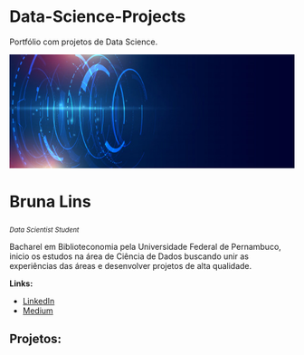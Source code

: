 # Data-Science-Projects
Portfólio com projetos de Data Science.

<p align="center">
  <img src="https://github.com/bruna-lins/Data-Science-Projects/blob/main/template.jpg?raw=true" >
</p>

# Bruna Lins
<sub>*Data Scientist Student* </sub>

Bacharel em Biblioteconomia pela Universidade Federal de Pernambuco, inicio os estudos na área de Ciência de Dados buscando unir as experiências das áreas e desenvolver projetos de alta qualidade.

**Links:**
* [LinkedIn](https://www.linkedin.com/in/brulins/)
* [Medium](https://medium.com/@brunacalipin)

## Projetos:
